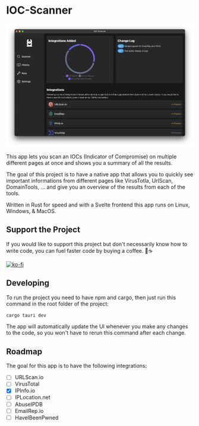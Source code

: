 # IOC-Scanner

![IOC Scanner](resources/images/homepage.png)

This app lets you scan an IOCs (Indicator of Compromise) on multiple different pages at once and shows you a summary of all the results. 

The goal of this project is to have a native app that allows you to quickly see important informations from different pages like VirusTotla, UrlScan, DomainTools, ... and give you an overview of the results from each of the tools. 

Written in Rust for speed and with a Svelte frontend this app runs on Linux, Windows, & MacOS. 

## Support the Project

If you would like to support this project but don't necessarily know how to write code, you can fuel faster code by buying a coffee. 🥰☕️

[![ko-fi](https://ko-fi.com/img/githubbutton_sm.svg)](https://ko-fi.com/D1D3GCTJP)

## Developing

To run the project you need to have npm and cargo, then just run this command in the root folder of the project:


```bash
cargo tauri dev
```

The app will automatically update the UI whenever you make any changes to the code, so you won't have to rerun this command after each change.

## Roadmap

The goal for this app is to have the following integrations:

- [ ] URLScan.io
- [ ] VirusTotal 
- [x] IPInfo.io
- [ ] IPLocation.net
- [ ] AbuseIPDB
- [ ] EmailRep.io
- [ ] HaveIBeenPwned
